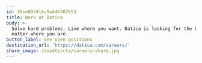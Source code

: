 ```yaml
---
id: 1Kso0DS4lkv9a44KJO7kS3
title: Work at Datica
body: >-
  Solve hard problems. Live where you want. Datica is looking for the best, no
  matter where you are.
button_label: See open positions
destination_url: 'https://datica.com/careers/'
share_image: /assets/cta/careers-share.jpg
---
```


  